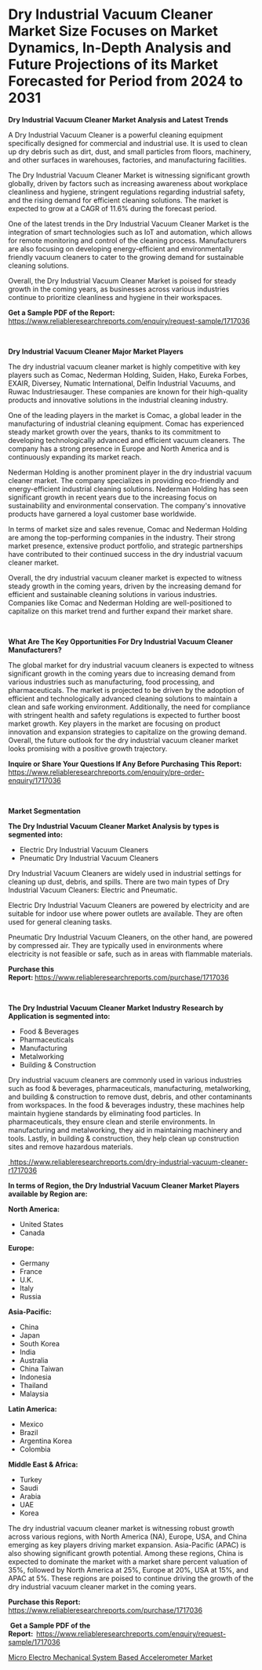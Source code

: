 <p><h1>Dry Industrial Vacuum Cleaner Market Size Focuses on Market Dynamics, In-Depth Analysis and Future Projections of its Market Forecasted for Period from 2024 to 2031</h1></p><p><strong>Dry Industrial Vacuum Cleaner Market Analysis and Latest Trends</strong></p>
<p><p>A Dry Industrial Vacuum Cleaner is a powerful cleaning equipment specifically designed for commercial and industrial use. It is used to clean up dry debris such as dirt, dust, and small particles from floors, machinery, and other surfaces in warehouses, factories, and manufacturing facilities.</p><p>The Dry Industrial Vacuum Cleaner Market is witnessing significant growth globally, driven by factors such as increasing awareness about workplace cleanliness and hygiene, stringent regulations regarding industrial safety, and the rising demand for efficient cleaning solutions. The market is expected to grow at a CAGR of 11.6% during the forecast period.</p><p>One of the latest trends in the Dry Industrial Vacuum Cleaner Market is the integration of smart technologies such as IoT and automation, which allows for remote monitoring and control of the cleaning process. Manufacturers are also focusing on developing energy-efficient and environmentally friendly vacuum cleaners to cater to the growing demand for sustainable cleaning solutions.</p><p>Overall, the Dry Industrial Vacuum Cleaner Market is poised for steady growth in the coming years, as businesses across various industries continue to prioritize cleanliness and hygiene in their workspaces.</p></p>
<p><strong>Get a Sample PDF of the Report:&nbsp;</strong> <a href="https://www.reliableresearchreports.com/enquiry/request-sample/1717036">https://www.reliableresearchreports.com/enquiry/request-sample/1717036</a></p>
<p>&nbsp;</p>
<p><strong>Dry Industrial Vacuum Cleaner Major Market Players</strong></p>
<p><p>The dry industrial vacuum cleaner market is highly competitive with key players such as Comac, Nederman Holding, Suiden, Hako, Eureka Forbes, EXAIR, Diversey, Numatic International, Delfin Industrial Vacuums, and Ruwac Industriesauger. These companies are known for their high-quality products and innovative solutions in the industrial cleaning industry.</p><p>One of the leading players in the market is Comac, a global leader in the manufacturing of industrial cleaning equipment. Comac has experienced steady market growth over the years, thanks to its commitment to developing technologically advanced and efficient vacuum cleaners. The company has a strong presence in Europe and North America and is continuously expanding its market reach.</p><p>Nederman Holding is another prominent player in the dry industrial vacuum cleaner market. The company specializes in providing eco-friendly and energy-efficient industrial cleaning solutions. Nederman Holding has seen significant growth in recent years due to the increasing focus on sustainability and environmental conservation. The company's innovative products have garnered a loyal customer base worldwide.</p><p>In terms of market size and sales revenue, Comac and Nederman Holding are among the top-performing companies in the industry. Their strong market presence, extensive product portfolio, and strategic partnerships have contributed to their continued success in the dry industrial vacuum cleaner market.</p><p>Overall, the dry industrial vacuum cleaner market is expected to witness steady growth in the coming years, driven by the increasing demand for efficient and sustainable cleaning solutions in various industries. Companies like Comac and Nederman Holding are well-positioned to capitalize on this market trend and further expand their market share.</p></p>
<p>&nbsp;</p>
<p><strong>What Are The Key Opportunities For Dry Industrial Vacuum Cleaner Manufacturers?</strong></p>
<p><p>The global market for dry industrial vacuum cleaners is expected to witness significant growth in the coming years due to increasing demand from various industries such as manufacturing, food processing, and pharmaceuticals. The market is projected to be driven by the adoption of efficient and technologically advanced cleaning solutions to maintain a clean and safe working environment. Additionally, the need for compliance with stringent health and safety regulations is expected to further boost market growth. Key players in the market are focusing on product innovation and expansion strategies to capitalize on the growing demand. Overall, the future outlook for the dry industrial vacuum cleaner market looks promising with a positive growth trajectory.</p></p>
<p><strong>Inquire or Share Your Questions If Any Before Purchasing This Report:</strong> <a href="https://www.reliableresearchreports.com/enquiry/pre-order-enquiry/1717036">https://www.reliableresearchreports.com/enquiry/pre-order-enquiry/1717036</a></p>
<p>&nbsp;</p>
<p><strong>Market Segmentation</strong></p>
<p><strong>The Dry Industrial Vacuum Cleaner Market Analysis by types is segmented into:</strong></p>
<p><ul><li>Electric Dry Industrial Vacuum Cleaners</li><li>Pneumatic Dry Industrial Vacuum Cleaners</li></ul></p>
<p><p>Dry Industrial Vacuum Cleaners are widely used in industrial settings for cleaning up dust, debris, and spills. There are two main types of Dry Industrial Vacuum Cleaners: Electric and Pneumatic. </p><p>Electric Dry Industrial Vacuum Cleaners are powered by electricity and are suitable for indoor use where power outlets are available. They are often used for general cleaning tasks.</p><p>Pneumatic Dry Industrial Vacuum Cleaners, on the other hand, are powered by compressed air. They are typically used in environments where electricity is not feasible or safe, such as in areas with flammable materials.</p></p>
<p><strong>Purchase this Report:&nbsp;</strong><a href="https://www.reliableresearchreports.com/purchase/1717036">https://www.reliableresearchreports.com/purchase/1717036</a></p>
<p>&nbsp;</p>
<p><strong>The Dry Industrial Vacuum Cleaner Market Industry Research by Application is segmented into:</strong></p>
<p><ul><li>Food & Beverages</li><li>Pharmaceuticals</li><li>Manufacturing</li><li>Metalworking</li><li>Building & Construction</li></ul></p>
<p><p>Dry industrial vacuum cleaners are commonly used in various industries such as food & beverages, pharmaceuticals, manufacturing, metalworking, and building & construction to remove dust, debris, and other contaminants from workspaces. In the food & beverages industry, these machines help maintain hygiene standards by eliminating food particles. In pharmaceuticals, they ensure clean and sterile environments. In manufacturing and metalworking, they aid in maintaining machinery and tools. Lastly, in building & construction, they help clean up construction sites and remove hazardous materials.</p></p>
<p><a href="https://www.reliableresearchreports.com/dry-industrial-vacuum-cleaner-r1717036">&nbsp;https://www.reliableresearchreports.com/dry-industrial-vacuum-cleaner-r1717036</a></p>
<p><strong>In terms of Region, the Dry Industrial Vacuum Cleaner Market Players available by Region are:</strong></p>
<p>
    <p> <strong> North America: </strong>
        <ul>
            <li>United States</li>
            <li>Canada</li>
        </ul>
        </p> 
    <p> <strong> Europe: </strong>
        <ul>
            <li>Germany</li>
            <li>France</li>
            <li>U.K.</li>
            <li>Italy</li>
            <li>Russia</li>
        </ul>
        </p> 
    <p> <strong> Asia-Pacific: </strong>
        <ul>
            <li>China</li>
            <li>Japan</li>
            <li>South Korea</li>
            <li>India</li>
            <li>Australia</li>
            <li>China Taiwan</li>
            <li>Indonesia</li>
            <li>Thailand</li>
            <li>Malaysia</li>
        </ul>
        </p> 
    <p> <strong> Latin America: </strong>
        <ul>
            <li>Mexico</li>
            <li>Brazil</li>
            <li>Argentina Korea</li>
            <li>Colombia</li>
        </ul>
        </p> 
    <p> <strong> Middle East & Africa: </strong>
        <ul>
            <li>Turkey</li>
            <li>Saudi</li>
            <li>Arabia</li>
            <li>UAE</li>
            <li>Korea</li>
        </ul>
    </p>
    </p>
<p><p>The dry industrial vacuum cleaner market is witnessing robust growth across various regions, with North America (NA), Europe, USA, and China emerging as key players driving market expansion. Asia-Pacific (APAC) is also showing significant growth potential. Among these regions, China is expected to dominate the market with a market share percent valuation of 35%, followed by North America at 25%, Europe at 20%, USA at 15%, and APAC at 5%. These regions are poised to continue driving the growth of the dry industrial vacuum cleaner market in the coming years.</p></p>
<p><strong>Purchase this Report: </strong><a href="https://www.reliableresearchreports.com/purchase/1717036">https://www.reliableresearchreports.com/purchase/1717036</a></p>
<p>&nbsp;<strong>Get a Sample PDF of the Report:&nbsp;&nbsp;</strong><a href="https://www.reliableresearchreports.com/enquiry/request-sample/1717036">https://www.reliableresearchreports.com/enquiry/request-sample/1717036</a></p>
<p><strong></strong></p>
<p><p><a href="https://chivalrous-flock-a86.notion.site/Micro-Electro-Mechanical-System-Based-Accelerometer-Market-Size-CAGR-Trends-2024-2030-5a13bc16314b44b6a42b3eaade114214">Micro Electro Mechanical System Based Accelerometer Market</a></p></p>